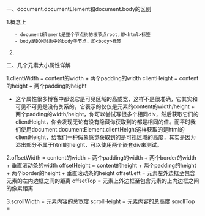 一、document.documentElement和document.body的区别
 
   1.概念上

       - documentElement是整个节点树的根节点root,即<html>标签
       - body是DOM对象中的body子节点，即<body>标签

   2.


二、几个元素大小属性详解

 1.clientWidth = content的width + 两个padding的width
   clientHeight = content的height + 两个padding的height

   - 这个属性很多博客中都说它是可见区域的高或宽，这样不是很准确，它其实和可见不可见是没有关系的，它表示的仅仅是元素的content的width/height + 两个padding的width/height，你可以尝试写很多个相同div，然后获取它们的clientHeight，你会发现无论有没有隐藏你获取到的都是相同的值。而平时我们使用document.documentElement.clientHeight这样获取的是html的clientHeight，给我们一种假象感觉获取到的是可视区域的高度，其实是因为溢出部分不属于html的height，可以使用两个嵌套div来测试。

 2.offsetWidth = content的width + 两个padding的width + 两个border的width + 垂直滚动条的width
   offsetHeight =  content的height + 两个padding的height + 两个border的height + 垂直滚动条的height
   offsetLeft = 元素左外边框至包含元素的左内边框之间的距离
   offsetTop = 元素上外边框至包含元素的上内边框之间的像素距离

 3.scrollWidth = 元素内容的总宽度
   scrollHeight = 元素内容的总高度
   scrollTop = 